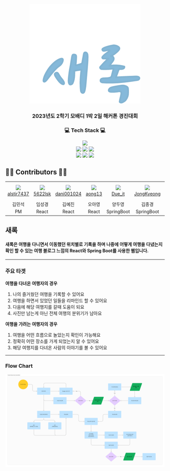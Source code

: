 <div align = "center">

![Alt text](logo.png)

<h3>2023년도 2학기 모배디 1박 2일 해커톤 경진대회</h3>

<h3>💻 Tech Stack 💻</h3>

<img src="https://img.shields.io/badge/React-61DAFB?style=flat-square&logo=react&logoColor=white"/>
<br>
<img src="https://img.shields.io/badge/Spring Boot-6DB33F?style=flat-square&logo=springboot&logoColor=white"/>
<img src="https://img.shields.io/badge/Firebase-FFCA28?style=flat-square&logo=Firebase&logoColor=white"/>
<img src="https://img.shields.io/badge/MySQL-4479A1?style=flat-square&logo=MySQL&logoColor=white"/>
<br>
<a href="https://chestnut-collision-777.notion.site/2f493fe4ba2e4d82a44ed5167dd25905?pvs=4" target="_blank"><img src="https://img.shields.io/badge/Notion-000000?style=flat-square&logo=Notion&logoColor=white"/></a>
<a href="https://github.com/UMC-PKNU-Hackathon/E-StrangePeople-Fronted" target="_blank"><img src="https://img.shields.io/badge/Github-181717?style=flat-square&logo=Github&logoColor=white"/></a>
<a href="https://www.figma.com/file/fkPg08Y8myKyjwQ4LrCBpP/%EB%AA%A8%EB%B0%B0%EB%94%94-%ED%95%B4%EC%BB%A4%ED%86%A4(E%EC%83%81%ED%95%9C-%EC%82%AC%EB%9E%8C%EB%93%A4)?type=design&node-id=8%3A2&mode=design&t=IJyga13Bnm3EIJX7-1" target="_blank"><img src="https://img.shields.io/badge/Figma-F24E1E?style=flat-square&logo=figma&logoColor=white"/></a>


</div>

## 👨‍💻 Contributors 👩‍💻

<table>
  <tr>
    <td align="center">
      <a href="https://github.com/alstjr7437" target="_blank">
        <img src="https://avatars.githubusercontent.com/u/94051599?v=4" width="120px;"/>
        <br />
        <a href="https://github.com/UMC-PKNU-Hackathon/E-StrangePeople-Fronted/commits/main?author=alstjr7437" title="Code">alstjr7437 </a>
    </td>
    <td align="center">
      <a href="https://github.com/5622lsk" target="_blank">
        <img src="https://avatars.githubusercontent.com/u/131395142?v=4" width="120px;"/>
        <br />
        <a href="https://github.com/UMC-PKNU-Hackathon/E-StrangePeople-Fronted/commits/main?author=5622lsk" title="Code">5622lsk </a>
    </td>
    <td align="center">
      <a href="https://github.com/dani001024" target="_blank">
        <img src="https://avatars.githubusercontent.com/u/77667199?v=4" width="120px;"/>
        <br />
        <a href="https://github.com/UMC-PKNU-Hackathon/E-StrangePeople-Fronted/commits/main?author=dani001024" title="Code">dani001024 </a>
    </td>
    <td align="center">
      <a href="https://github.com/aong13" target="_blank">
        <img src="https://avatars.githubusercontent.com/u/110577667?v=4" width="120px;"/>
        <br />
        <a href="https://github.com/UMC-PKNU-Hackathon/E-StrangePeople-Fronted/commits/main?author=aong13" title="Code">aong13 </a>
    </td>
    <td align="center">
      <a href="https://github.com/Due_it" target="_blank">
        <img src="https://avatars.githubusercontent.com/u/48638700?v=4" width="120px;"/>
        <br />
        <a href="https://github.com/UMC-PKNU-Hackathon/E-StrangePeople-Backend/commits/main?author=Due_it" title="Code">Due_it </a>
    </td>
    <td align="center">
      <a href="https://github.com/JongKyeong" target="_blank">
        <img src="https://avatars.githubusercontent.com/u/111286262?v=4" width="120px;"/>
        <br />
        <a href="https://github.com/UMC-PKNU-Hackathon/E-StrangePeople-Backend/commits/main?author=JongKyeong" title="Code">JongKyeong </a>
    </td>
    <td align="center">
      <a href="https://github.com/Minseok-git" target="_blank">
        <img src="https://avatars.githubusercontent.com/u/120546936?v=4" width="120px;"/>
        <br />
        <a href="https://github.com/UMC-PKNU-Hackathon/E-StrangePeople-Backend/commits/main?author=Minseok-git" title="Code">Minseok-git </a>
    </td>
  </tr>
  <tr>
    <td align="center">김민석</td>
    <td align="center">임성경</td>
    <td align="center">김예진</td>
    <td align="center">오아영</td>
    <td align="center">양두영</td>
    <td align="center">김종경</td>
    <td align="center">최민석</td>
  </tr>
    <tr>
    <td align="center">PM</td>
    <td align="center">React</td>
    <td align="center">React</td>
    <td align="center">React</td>
    <td align="center">SpringBoot</td>
    <td align="center">SpringBoot</td>
    <td align="center">SpringBoot</td>
  </tr>
</table>

## 새록
#### 새록은 여행을 다니면서 이동했던 위치별로 기록을 하며 나중에 어떻게 여행을 다녔는지 확인 할 수 있는 여행 블로그 느낌의 React와 Spring Boot를 사용한 웹입니다.

---
### 주요 타겟

**여행을 다녀온 여행자의 경우**
1. 나의 즐거웠던 여행을 기록할 수 있어요<br>
2. 여행을 하면서 있었던 일들을 리마인드 할 수 있어요<br>
3. 다음에 해당 여행지를 갈때 도움이 되요<br>
4. 사진만 남는게 아닌 전체 여행의 분위기가 남아요<br>

**여행을 가려는 여행자의 경우** 
1. 여행을 어떤 흐름으로 놀았는지 확인이 가능해요 <br>
2. 정확히 어떤 장소를 가게 되었는지 알 수 있어요 <br>
3. 해당 여행지를 다녀온 사람의 이야기를 볼 수 있어요 <br>

---
### Flow Chart
![Alt text](flowChart.png)